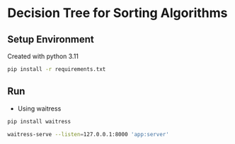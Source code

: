 # Decision Tree for Sorting Algorithms

## Setup Environment

Created with python 3.11

```bash
pip install -r requirements.txt
```

## Run

- Using waitress

```bash
pip install waitress
```

```bash
waitress-serve --listen=127.0.0.1:8000 'app:server'
```
